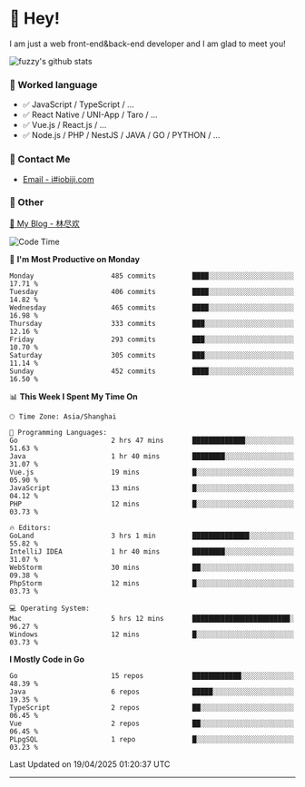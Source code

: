 # 👋 Hey!

I am just a web front-end&back-end developer and I am glad to meet you!

![fuzzy's github stats](https://github-readme-stats.vercel.app/api?username=JaydenForYou&&show_icons=true&&title_color=1abc9c&&icon_color=1abc9c)


### 📝 Worked language

- ✅ JavaScript / TypeScript / ...
- ✅ React Native / UNI-App / Taro / ...
- ✅ Vue.js / React.js / ...
- ✅ Node.js / PHP / NestJS / JAVA / GO / PYTHON / ...

### 📮 Contact Me

- [Email - i#iobiji.com](mailto:i@iobiji.com)


### 🤪 Other

[📌 My Blog - 林尽欢](https://iobiji.com)

<!--START_SECTION:waka-->
![Code Time](http://img.shields.io/badge/Code%20Time-1%2C655%20hrs%2038%20mins-blue)

📅 **I'm Most Productive on Monday** 

```text
Monday                   485 commits         ████░░░░░░░░░░░░░░░░░░░░░   17.71 % 
Tuesday                  406 commits         ████░░░░░░░░░░░░░░░░░░░░░   14.82 % 
Wednesday                465 commits         ████░░░░░░░░░░░░░░░░░░░░░   16.98 % 
Thursday                 333 commits         ███░░░░░░░░░░░░░░░░░░░░░░   12.16 % 
Friday                   293 commits         ███░░░░░░░░░░░░░░░░░░░░░░   10.70 % 
Saturday                 305 commits         ███░░░░░░░░░░░░░░░░░░░░░░   11.14 % 
Sunday                   452 commits         ████░░░░░░░░░░░░░░░░░░░░░   16.50 % 
```


📊 **This Week I Spent My Time On** 

```text
🕑︎ Time Zone: Asia/Shanghai

💬 Programming Languages: 
Go                       2 hrs 47 mins       █████████████░░░░░░░░░░░░   51.63 % 
Java                     1 hr 40 mins        ████████░░░░░░░░░░░░░░░░░   31.07 % 
Vue.js                   19 mins             █░░░░░░░░░░░░░░░░░░░░░░░░   05.90 % 
JavaScript               13 mins             █░░░░░░░░░░░░░░░░░░░░░░░░   04.12 % 
PHP                      12 mins             █░░░░░░░░░░░░░░░░░░░░░░░░   03.73 % 

🔥 Editors: 
GoLand                   3 hrs 1 min         ██████████████░░░░░░░░░░░   55.82 % 
IntelliJ IDEA            1 hr 40 mins        ████████░░░░░░░░░░░░░░░░░   31.07 % 
WebStorm                 30 mins             ██░░░░░░░░░░░░░░░░░░░░░░░   09.38 % 
PhpStorm                 12 mins             █░░░░░░░░░░░░░░░░░░░░░░░░   03.73 % 

💻 Operating System: 
Mac                      5 hrs 12 mins       ████████████████████████░   96.27 % 
Windows                  12 mins             █░░░░░░░░░░░░░░░░░░░░░░░░   03.73 % 
```

**I Mostly Code in Go** 

```text
Go                       15 repos            ████████████░░░░░░░░░░░░░   48.39 % 
Java                     6 repos             █████░░░░░░░░░░░░░░░░░░░░   19.35 % 
TypeScript               2 repos             ██░░░░░░░░░░░░░░░░░░░░░░░   06.45 % 
Vue                      2 repos             ██░░░░░░░░░░░░░░░░░░░░░░░   06.45 % 
PLpgSQL                  1 repo              █░░░░░░░░░░░░░░░░░░░░░░░░   03.23 % 
```




 Last Updated on 19/04/2025 01:20:37 UTC
<!--END_SECTION:waka-->
---
